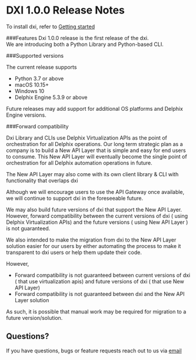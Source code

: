 # DXI 1.0.0 Release Notes

To install dxi, refer to [Getting started](/GettingStarted/index.html)

###Features
Dxi 1.0.0 release is the first release of the dxi.  
We are introducing both a Python Library and Python-based CLI.  

###Supported versions

The current release supports  

- Python 3.7 or above  
- macOS 10.15+  
- Windows 10  
- Delphix Engine 5.3.9 or above  

Future releases may add support for additional OS platforms and Delphix Engine versions.  

###Forward compatibility

Dxi Library and CLIs use Delphix Virtualization APIs as the point of orchestration for all Delphix operations.
Our long term strategic plan as a company is to build a New API Layer  that is simple and easy for end users to consume. This New API Layer will eventually become the single point of orchestration for all Delphix automation operations in future.

The New API Layer may also come with its own client library & CLI with functionality that 
overlaps dxi

Although we will encourage users to use the API Gateway once available, 
we will continue to support dxi in the foreseeable future.

We may also build future versions of dxi that support the New API Layer. 
However, forward compatibility between the current versions of dxi ( using Delphix Virtualization APIs) and the future versions ( using New API Layer )  is not guaranteed.

We also intended to make the migration from dxi to the New API Layer 
solution easier for our users by either automating the process to make it transparent to dxi users or help them update their code.

However,   

- Forward compatibility is not guaranteed between current versions of dxi ( that use virtualization apis) and future versions of dxi ( that use New API Layer)
- Forward compatibility is not guaranteed between dxi and the New API Layer solution

As such, it is possible that manual work may be required for migration to a future version/solution.


Questions?
----------------
If you have questions, bugs or feature requests reach out to us via [email](dxi-support@delphix.com)